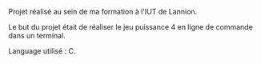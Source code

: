Projet réalisé au sein de ma formation à l'IUT de Lannion. 

Le but du projet était de réaliser le jeu puissance 4 en ligne de commande dans un terminal.


Language utilisé : C.
